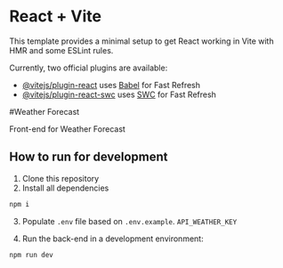 # React + Vite

This template provides a minimal setup to get React working in Vite with HMR and some ESLint rules.

Currently, two official plugins are available:

- [@vitejs/plugin-react](https://github.com/vitejs/vite-plugin-react/blob/main/packages/plugin-react/README.md) uses [Babel](https://babeljs.io/) for Fast Refresh
- [@vitejs/plugin-react-swc](https://github.com/vitejs/vite-plugin-react-swc) uses [SWC](https://swc.rs/) for Fast Refresh

#Weather Forecast

Front-end for Weather Forecast

## How to run for development

1. Clone this repository
2. Install all dependencies

```bash
npm i
```
3. Populate `.env` file based on `.env.example`. `API_WEATHER_KEY`

4. Run the back-end in a development environment:

```bash
npm run dev
```
